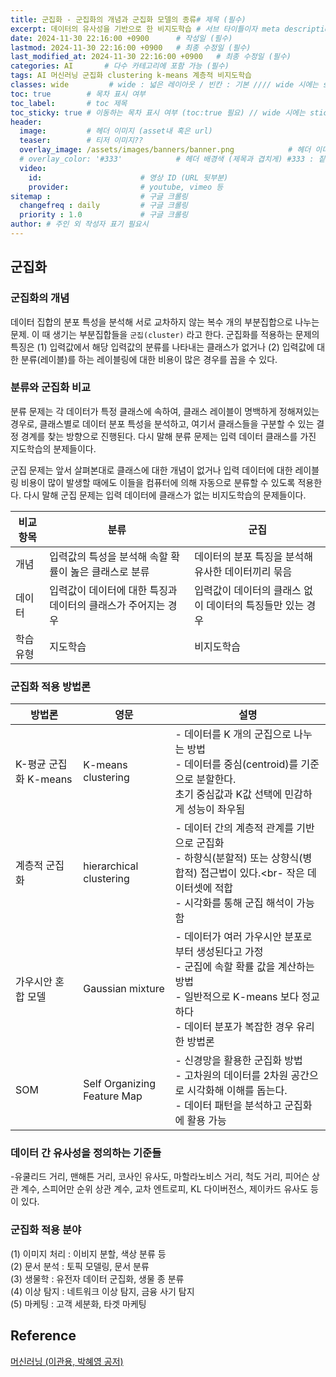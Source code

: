```yaml
---
title: 군집화 - 군집화의 개념과 군집화 모델의 종류# 제목 (필수)
excerpt: 데이터의 유사성을 기반으로 한 비지도학습 # 서브 타이틀이자 meta description (필수)
date: 2024-11-30 22:16:00 +0900      # 작성일 (필수)
lastmod: 2024-11-30 22:16:00 +0900   # 최종 수정일 (필수)
last_modified_at: 2024-11-30 22:16:00 +0900   # 최종 수정일 (필수)
categories: AI       # 다수 카테고리에 포함 가능 (필수)
tags: AI 머신러닝 군집화 clustering k-means 계층적 비지도학습                     # 태그 복수개 가능 (필수)
classes: wide         # wide : 넓은 레이아웃 / 빈칸 : 기본 //// wide 시에는 sticky toc 불가
toc: true        # 목차 표시 여부
toc_label:       # toc 제목
toc_sticky: true # 이동하는 목차 표시 여부 (toc:true 필요) // wide 시에는 sticky toc 불가
header: 
  image:         # 헤더 이미지 (asset내 혹은 url)
  teaser:        # 티저 이미지??
  overlay_image: /assets/images/banners/banner.png            # 헤더 이미지 (제목과 겹치게)
  # overlay_color: '#333'            # 헤더 배경색 (제목과 겹치게) #333 : 짙은 회색 (필수)
  video:
    id:                      # 영상 ID (URL 뒷부분)
    provider:                # youtube, vimeo 등
sitemap :                    # 구글 크롤링
  changefreq : daily         # 구글 크롤링
  priority : 1.0             # 구글 크롤링
author: # 주인 외 작성자 표기 필요시
---
```

<!--postNo: 20241130_014-->

## 군집화  

### 군집화의 개념  

데이터 집합의 분포 특성을 분석해 서로 교차하지 않는 복수 개의 부분집합으로 나누는 문제. 이 때 생기는 부분집합들을 `군집(cluster)` 라고 한다. 군집화를 적용하는 문제의 특징은 (1) 입력값에서 해당 입력값의 분류를 나타내는 클래스가 없거나 (2) 입력값에 대한 분류(레이블)를 하는 레이블링에 대한 비용이 많은 경우를 꼽을 수 있다.  

### 분류와 군집화 비교  

분류 문제는 각 데이터가 특정 클래스에 속하여, 클래스 레이블이 명백하게 정해져있는 경우로, 클래스별로 데이터 분포 특성을 분석하고, 여기서 클래스들을 구분할 수 있는 결정 경계를 찾는 방향으로 진행된다. 다시 말해 분류 문제는 입력 데이터 클래스를 가진 지도학습의 분제들이다.  

군집 문제는 앞서 살펴본대로 클래스에 대한 개념이 없거나 입력 데이터에 대한 레이블링 비용이 많이 발생할 때에도 이들을 컴퓨터에 의해 자동으로 분류할 수 있도록 적용한다. 다시 말해 군집 문제는 입력 데이터에 클래스가 없는 비지도학습의 문제들이다.  

|비교 항목|분류|군집|
|---|---|---|
|개념|입력값의 특성을 분석해 속할 확률이 놆은 클래스로 분류|데이터의 분포 특징을 분석해 유사한 데이터끼리 묶음|
|데이터|입력값이 데이터에 대한 특징과 데이터의 클래스가 주어지는 경우|입력값이 데이터의 클래스 없이 데이터의 특징들만 있는 경우|
|학습 유형|지도학습|비지도학습|

### 군집화 적용 방법론  

|방법론|영문|설명|
|---|---|---|
|K-평균 군집화 K-means|K-means clustering|- 데이터를 K 개의 군집으로 나누는 방법<br>- 데이터를 중심(centroid)를 기준으로 분할한다.<br>초기 중심값과 K값 선택에 민감하게 성능이 좌우됨|
|계층적 군집화|hierarchical clustering|- 데이터 간의 계층적 관계를 기반으로 군집화<br>- 하향식(분할적) 또는 상향식(병합적) 접근법이 있다.<br- 작은 데이터셋에 적합<br>- 시각화를 통해 군집 해석이 가능함|
|가우시안 혼합 모델|Gaussian mixture|- 데이터가 여러 가우시안 분포로부터 생성된다고 가정<br>- 군집에 속할 확률 값을 계산하는 방법<br>- 일반적으로 K-means 보다 정교하다<br>- 데이터 분포가 복잡한 경우 유리한 방법론|
|SOM|Self Organizing Feature Map|- 신경망을 활용한 군집화 방법<br>- 고차원의 데이터를 2차원 공간으로 시각화해 이해를 돕는다.<br>- 데이터 패턴을 분석하고 군집화에 활용 가능|

### 데이터 간 유사성을 정의하는 기준들  

-유쿨리드 거리, 맨해튼 거리, 코사인 유사도, 마할라노비스 거리, 척도 거리, 피어슨 상관 계수, 스피어만 순위 상관 계수, 교차 엔트로피, KL 다이버전스, 제이카드 유사도 등이 있다.  


### 군집화 적용 분야  

(1) 이미지 처리 : 이비지 분할, 색상 분류 등  
(2) 문서 분석 : 토픽 모델링, 문서 분류  
(3) 생물학 : 유전자 데이터 군집화, 생물 종 분류  
(4) 이상 탐지 : 네트워크 이상 탐지, 금융 사기 탐지  
(5) 마케팅 : 고객 세분화, 타겟 마케팅  

## Reference  

[머신러닝 (이관용, 박혜영 공저)](https://search.shopping.naver.com/book/catalog/33751852618?cat_id=50005558&frm=PBOKPRO&query=머신러닝+이관용&NaPm=ct%3Dm3hfzyhc%7Cci%3D228c56736e9b189c35b08cbd8c5ddb7f9e67e63e%7Ctr%3Dboknx%7Csn%3D95694%7Chk%3D8bfde20797c97955dc000ea62799753a0da42a06)  